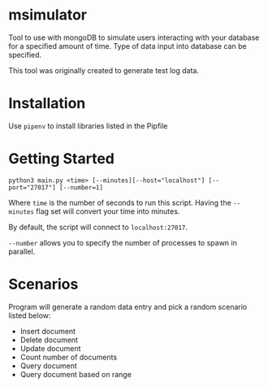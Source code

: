# msimulator
Tool to use with mongoDB to simulate users interacting with your database for a specified amount of time. Type of data input into database can be specified.

This tool was originally created to generate test log data. 

# Installation
Use `pipenv` to install libraries listed in the Pipfile

# Getting Started
```
python3 main.py <time> [--minutes][--host="localhost"] [--port="27017"] [--number=1]
```
Where `time` is the number of seconds to run this script. Having the `--minutes` flag set will convert your time into minutes.

By default, the script will connect to `localhost:27017`.

`--number` allows you to specify the number of processes to spawn in parallel.


# Scenarios
Program will generate a random data entry and pick a random scenario listed below:
 * Insert document
 * Delete document
 * Update document
 * Count number of documents
 * Query document
 * Query document based on range